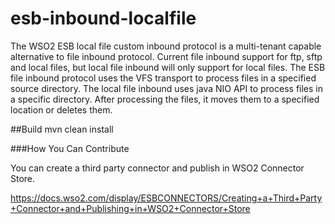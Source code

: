 # esb-inbound-localfile

The WSO2 ESB local file custom inbound protocol is a multi-tenant capable alternative to file inbound protocol. Current file inbound support for ftp, sftp and local files, but local file inbound will only support for local files. The ESB file inbound protocol uses the VFS transport to process files in a specified source directory. The local file inbound uses java NIO API to process files in a specific directory. After processing the files, it moves them to a specified location or deletes them. 

##Build
mvn clean install

###How You Can Contribute

You can create a third party connector and publish in WSO2 Connector Store.

https://docs.wso2.com/display/ESBCONNECTORS/Creating+a+Third+Party+Connector+and+Publishing+in+WSO2+Connector+Store
